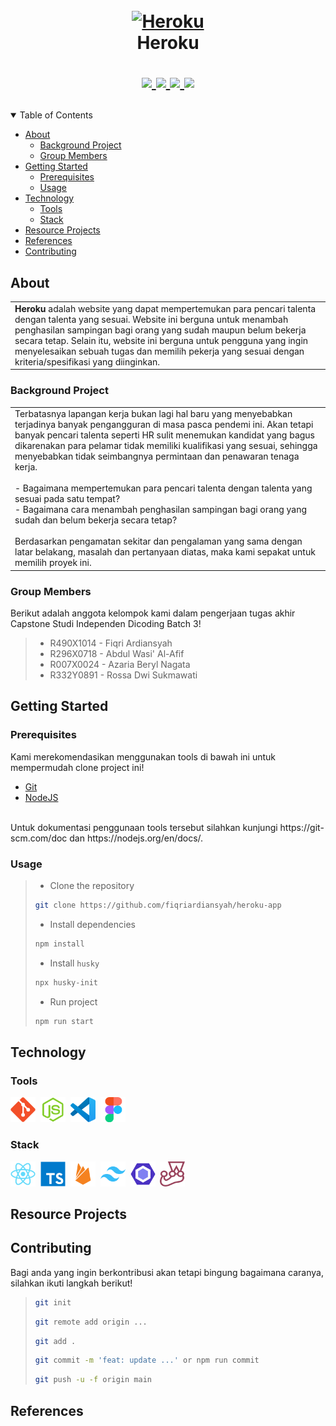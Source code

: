 <h1 align="center">
  <br>
  <a href="http://www.amitmerchant.com/electron-markdownify"><img src="https://raw.githubusercontent.com/abdwasidev/heroku-app/d499e0b9b7f50b3cb1b36067a8efbaafcdedab21/src/assets/svgs/heroku-image.svg" alt="Heroku"></a>
  <br>
  Heroku
  <br>
  <p align="center">
    <a href="https://github.com">
      <img src="https://img.shields.io/badge/DemoProject-47B5FF.svg?maxAge=2592000&amp;style=flat">
    </a>
    <a href="https://figma.com">
      <img src="https://img.shields.io/badge/FigmaDesign-ff69b4.svg?maxAge=2592000&amp;style=flat">
    </a>
    <a href="https://youtube.com/">
      <img src="https://img.shields.io/badge/Presentation-9772FB.svg?maxAge=2592000&amp;style=flat">
    </a>
    <a href="https://docs.google.com/">
      <img src="https://img.shields.io/badge/ProjectBrief-53BF9D.svg?maxAge=2592000&amp;style=flat">
    </a>
  </p>
</h1>

<details open="open">
<summary>Table of Contents</summary>

- [About](#about)
  - [Background Project](#background-project)
  - [Group Members](#group-members)
- [Getting Started](#getting-started)
  - [Prerequisites](#prerequisites)
  - [Usage](#usage)
- [Technology](#technology)
  - [Tools](#tools)
  - [Stack](#stack)
- [Resource Projects](#resource-projects)
- [References](#references)
- [Contributing](#contributing)

</details>

## About

<table>
<tr>
<td>
<b>Heroku</b> adalah website yang dapat mempertemukan para pencari talenta dengan talenta yang sesuai. Website ini berguna untuk menambah penghasilan sampingan bagi orang yang sudah maupun belum bekerja secara tetap. Selain itu, website ini berguna untuk pengguna yang ingin menyelesaikan sebuah tugas dan memilih pekerja yang sesuai dengan kriteria/spesifikasi yang diinginkan.

</td>
</tr>
</table>

### Background Project

<table>
<tr>
<td>
Terbatasnya lapangan kerja bukan lagi hal baru yang menyebabkan terjadinya banyak pengangguran di masa pasca pendemi ini. Akan tetapi banyak pencari talenta seperti HR sulit menemukan kandidat yang bagus dikarenakan para pelamar tidak memiliki kualifikasi yang sesuai, sehingga menyebabkan tidak seimbangnya permintaan dan penawaran tenaga kerja.
<br><br>
- Bagaimana mempertemukan para pencari talenta dengan talenta yang sesuai pada satu tempat?
<br>
- Bagaimana cara menambah penghasilan sampingan bagi orang yang sudah dan belum bekerja secara tetap?
<br><br>
Berdasarkan pengamatan sekitar dan pengalaman yang sama dengan latar belakang, masalah dan pertanyaan diatas, maka kami sepakat untuk memilih proyek ini.
</td>
</tr>
</table>

### Group Members
Berikut adalah anggota kelompok kami dalam pengerjaan tugas akhir Capstone Studi Independen Dicoding Batch 3!
> - R490X1014 -  Fiqri Ardiansyah
> - R296X0718 - Abdul Wasi' Al-Afif
> - R007X0024 - Azaria Beryl Nagata
> - R332Y0891 - Rossa Dwi Sukmawati


## Getting Started

### Prerequisites

Kami merekomendasikan menggunakan tools di bawah ini untuk mempermudah clone project ini!
- [Git](https://git-scm.com/downloads)
- [NodeJS](https://nodejs.org/en/download/)
<br>
Untuk dokumentasi penggunaan tools tersebut silahkan kunjungi https://git-scm.com/doc dan https://nodejs.org/en/docs/.

### Usage

> - Clone the repository
> ```bash
> git clone https://github.com/fiqriardiansyah/heroku-app
> ```
> - Install dependencies
> ```bash
> npm install
> ```
> - Install `husky` 
> ```bash
> npx husky-init
> ```
> - Run project 
> ```bash
> npm run start
> ```

## Technology

### Tools
<p>
<img src="https://raw.githubusercontent.com/devicons/devicon/1119b9f84c0290e0f0b38982099a2bd027a48bf1/icons/git/git-original.svg" title="Git" alt="Git" width="40" height="40"/>&nbsp;
<img src="https://raw.githubusercontent.com/devicons/devicon/1119b9f84c0290e0f0b38982099a2bd027a48bf1/icons/nodejs/nodejs-original.svg" title="NodeJS" alt="NodeJS" width="40" height="40"/>&nbsp;
<img src="https://raw.githubusercontent.com/devicons/devicon/1119b9f84c0290e0f0b38982099a2bd027a48bf1/icons/vscode/vscode-original.svg" title="Visual Studio Code" alt="Visual Studio Code" width="40" height="40"/>&nbsp;
<img src="https://raw.githubusercontent.com/devicons/devicon/1119b9f84c0290e0f0b38982099a2bd027a48bf1/icons/figma/figma-original.svg" title="Figma" alt="Figma" width="40" height="40"/>&nbsp;
</p>

### Stack
<p>
<img src="https://github.com/devicons/devicon/blob/master/icons/react/react-original.svg" title="React JS" alt="React JS" width="40" height="40"/>&nbsp;
<img src="https://raw.githubusercontent.com/devicons/devicon/1119b9f84c0290e0f0b38982099a2bd027a48bf1/icons/typescript/typescript-original.svg" title="Typescript" alt="Typescript" width="40" height="40"/>&nbsp;
<img src="https://github.com/devicons/devicon/blob/master/icons/firebase/firebase-plain.svg" title="Firebase" alt="Firebase" width="40" height="40"/>&nbsp;
<img src="https://raw.githubusercontent.com/devicons/devicon/1119b9f84c0290e0f0b38982099a2bd027a48bf1/icons/tailwindcss/tailwindcss-plain.svg" title="Tailwind CSS" alt="Tailwind CSS" width="40" height="40"/>&nbsp;
<img src="https://raw.githubusercontent.com/devicons/devicon/1119b9f84c0290e0f0b38982099a2bd027a48bf1/icons/eslint/eslint-original.svg" title="Eslint" alt="Eslint" width="40" height="40"/>&nbsp;
<img src="https://raw.githubusercontent.com/devicons/devicon/1119b9f84c0290e0f0b38982099a2bd027a48bf1/icons/jest/jest-plain.svg" title="Jest" alt="Jest" width="40" height="40"/>&nbsp;
</p>

## Resource Projects


## Contributing
Bagi anda yang ingin berkontribusi akan tetapi bingung bagaimana caranya, silahkan ikuti langkah berikut! 
> ```bash
> git init
> ```
> ```bash
> git remote add origin ...
> ```
> ```bash
> git add .
> ```
> ```bash
> git commit -m 'feat: update ...' or npm run commit
> ```
> ```bash
> git push -u -f origin main
> ```

## References

